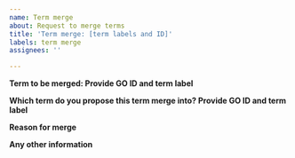 ```yaml
---
name: Term merge
about: Request to merge terms
title: 'Term merge: [term labels and ID]'
labels: term merge
assignees: ''

---
```


**Term to be merged: Provide GO ID and term label**

**Which term do you propose this term merge into? Provide GO ID and term label**

**Reason for merge**

**Any other information**
